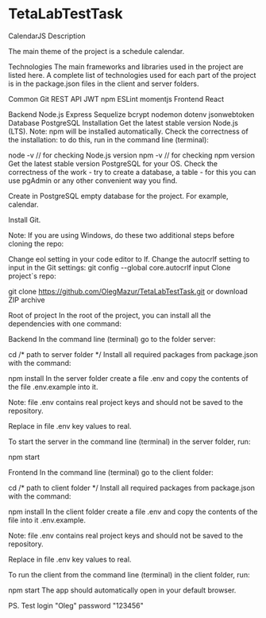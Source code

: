 # TetaLabTestTask
CalendarJS
Description

The main theme of the project is a schedule calendar.

Technologies
The main frameworks and libraries used in the project are listed here. A complete list of technologies used for each part of the project is in the package.json files in the client and server folders.

Common
Git
REST API
JWT
npm
ESLint
momentjs
Frontend
React

Backend
Node.js
Express
Sequelize
bcrypt
nodemon
dotenv
jsonwebtoken
Database
PostgreSQL
Installation
Get the latest stable version Node.js (LTS). Note: npm will be installed automatically. Check the correctness of the installation: to do this, run in the command line (terminal):

node -v  // for checking Node.js version
npm -v // for checking npm version
Get the latest stable version PostgreSQL for your OS. Check the correctness of the work - try to create a database, a table - for this you can use pgAdmin or any other convenient way you find.

Create in PostgreSQL empty database for the project. For example, calendar.

Install Git.

Note: If you are using Windows, do these two additional steps before cloning the repo:

Change eol setting in your code editor to lf.
Change the autocrlf setting to input in the Git settings:
git config --global core.autocrlf input
Clone project`s repo:

git clone https://github.com/OlegMazur/TetaLabTestTask.git
or download ZIP archive

Root of project
In the root of the project, you can install all the dependencies with one command:


Backend
In the command line (terminal) go to the folder server:

cd /* path to server folder */
Install all required packages from package.json with the command:

npm install
In the server folder create a file .env and copy the contents of the file .env.example into it.

Note: file .env contains real project keys and should not be saved to the repository.

Replace in file .env key values to real. 

To start the server in the command line (terminal) in the server folder, run:

npm start

Frontend
In the command line (terminal) go to the client folder:

cd /* path to client folder */
Install all required packages from package.json with the command:

npm install
In the client folder create a file .env and copy the contents of the file into it .env.example.

Note: file .env contains real project keys and should not be saved to the repository.

Replace in file .env key values to real.

To run the client from the command line (terminal) in the client folder, run:

npm start
The app should automatically open in your default browser.

PS. Test login "Oleg" password "123456"
